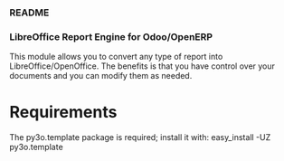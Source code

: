 ### README ###


### LibreOffice Report Engine for Odoo/OpenERP ###


This module allows you to convert any type of report into LibreOffice/OpenOffice.
The benefits is that you have control over your documents and you can 
modify them as needed.


Requirements
============

The py3o.template package is required; install it with:
    easy_install -UZ py3o.template


